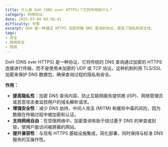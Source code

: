 ```yaml
---
title: 什么是 DoH (DNS over HTTPS)？它的作用是什么？
category: 网络协议
date: 2025-07-08 00:56:41
difficulty: 中等
excerpt: DoH 是一种通过 HTTPS 加密传输 DNS 查询的协议，提高了隐私和安全性。
tags:
- 安全
- 网络安全
- 网络
---
```

DoH (DNS over HTTPS) 是一种协议，它将传统的 DNS 查询通过加密的 HTTPS 连接进行传输，而不是使用未加密的 UDP 或 TCP 协议。这种机制利用 TLS/SSL 加密来保护 DNS 数据包，确保查询过程的隐私和安全。

**作用：**
- **提高隐私性**：加密 DNS 查询内容，防止互联网服务提供商 (ISP)、网络管理员或恶意攻击者监控用户的域名解析请求。
- **增强安全性**：减少 DNS 劫持、中间人攻击 (MITM) 和缓存中毒的风险，因为数据在传输过程中被加密和认证。
- **支持网络自由**：在受限网络中，加密查询有助于绕过基于 DNS 的审查或封锁，使用户能访问被屏蔽的网站。
- **提升兼容性**：与现有 HTTPS 基础设施集成，简化部署，同时保持与标准 DNS 服务的互操作性。
